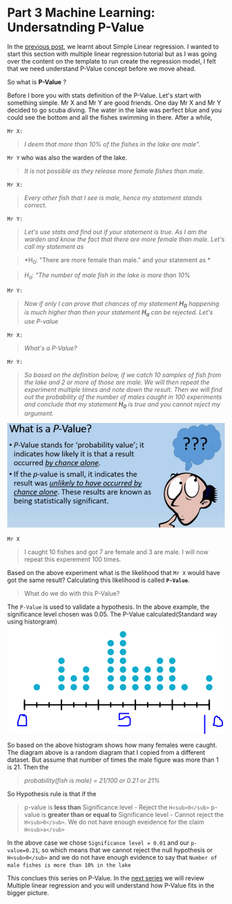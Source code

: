 
# Part 3 Machine Learning: Undersatnding P-Value

In the [previous post](http://javahabit.com/2019/01/22/part-2-ml-simplelinear-regression/), we learnt about Simple Linear regression. I wanted to start this section with multiple linear regression tutorial but as I was going over the content on the template to run create the regression model, I felt that we need understand P-Value concept before we move ahead. 

So what is **P-Value** ?


 Before I bore you with stats definition of the P-Value. Let's start with something simple.
 Mr X and Mr Y are good friends. One day Mr X and Mr Y decided to go scuba diving. The water in the lake was perfect blue and you could see the bottom and all the fishes swimming in there. After a while,
 
 `Mr X:` 
 > *I deem that more than 10% of the fishes in the lake are male".*

`Mr Y`  who was also the warden of the lake.
 >*It is not possible as they release more female fishes than male.* 

`Mr X:` 
 >*Every other fish that I see is male, hence my statement stands correct.*

`Mr Y:` 
 > *Let's use stats and find out if your statement is true. As I am the warden and know the fact that there are more female than male. Let's call my statement as*
 
 >*H<sub>0</sub>: "There are more female than male."
 and your statement as *
 
 >*H<sub>a</sub>: "The number of male fish in the lake is more than 10%*
 
 `Mr Y:`
 > *Now if only I can prove that chances of my statement **H<sub>0</sub>** happening is much higher than then your statement **H<sub>a</sub>** can be rejected. Let's use P-value*
 
 `Mr X:`
 > *What's a P-Value?*
 
 `Mr Y:`
 > *So based on the definition below, if we catch 10 samples of fish from the lake and 2 or more of those are male. We will then repeat the experiment multiple times and note down the result. Then we will find out the probability of the number of males caught in 100 experiments and conclude that my statement **H<sub>0</sub>** is true and you cannot reject my argument.* 
 
 
 


![P-value-def](pvaluedef.PNG)

`Mr X`
>I caught 10 fishes and got 7 are female and 3 are male. I will now repeat this experement 100 times.

Based on the above experiment what is the likelihood that `Mr X` would have got the same result? Calculating this likelihood is called **`P-Value`**.

>What do we do with this P-Value?

The `P-Value` is used to validate a hypothesis. In the above example, the significance level chosen was 0.05. The P-Value calculated(Standard way using historgram)
![histo](histo.PNG)

So based on the above histogram shows how many females were caught. The diagram above is a random diagram that I copied from a different dataset. But assume that number of times the male figure was more than 1 is 21. Then the 
>*probability(fish is male) = 21/100 or 0.21 or 21%*

So Hypothesis rule is that if the 
> p-value is **less than** Significance level - Reject the `H<sub>0</sub>`
p-value is **greater than or equal to** Significance level - Cannot reject the `H<sub>0</sub>`. We do not have enough eveidence for the claim `H<sub>a</sub>`

In the above case we chose `Significance level = 0.01` and our `p-value=0.21`, so which means that we cannot reject the null hypothesis or `H<sub>0</sub>` and we do not have enough evidence to say that `Number of male fishes is more than 10% in the lake`

This conclues this series on P-Value. In the [next series](http://javahabit.com) we will review Multiple linear regression and you will understand how P-Value fits in the bigger picture. 


```python

```
